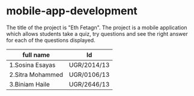 # mobile-app-development
The title of the project is "Eth Fetagn".
The project is a mobile application which allows students take a quiz, try questions and see the right answer for each of the questions displayed.

full name       | Id
--------------- |----------
1.Sosina Esayas | UGR/2014/13
2.Sitra Mohammed|UGR/0106/13
3.Biniam Haile  |UGR/2646/13 
